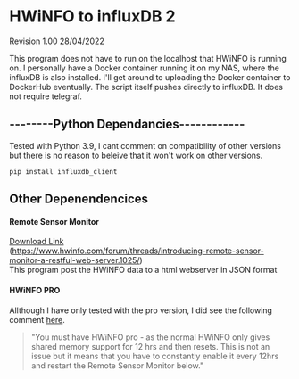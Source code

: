 # HWiNFO to influxDB 2
Revision 1.00 28/04/2022

This program does not have to run on the localhost that HWiNFO is running on. I personally have a Docker container running it on my NAS, where the influxDB is also installed. I'll get around to uploading the Docker container to DockerHub eventually.
The script itself pushes directly to influxDB. It does not require telegraf.


## --------Python Dependancies------------
Tested with Python 3.9, I cant comment on compatibility of other versions but there is no reason to beleive that it won't work on other versions.
```
pip install influxdb_client
```
## Other Depenendencices
#### Remote Sensor Monitor
[Download Link](https://www.hwinfo.com/files/RemoteSensorMonitor/Remote.Sensor.Monitor.v.2.1.0.zip)  
(https://www.hwinfo.com/forum/threads/introducing-remote-sensor-monitor-a-restful-web-server.1025/)  
This program post the HWiNFO data to a html webserver in JSON format

#### HWiNFO PRO
Allthough I have only tested with the pro version, I did see the following comment [here](https://www.reddit.com/r/NiceHash/comments/mmnuxf/update_how_to_make_the_pi_rig_monitor/?utm_source=share&utm_medium=web2x&context=3).

>"You must have HWiNFO pro - as the normal HWiNFO only gives shared memory support for 12 hrs and then resets. This is not an issue but it means that you have to constantly enable it every 12hrs and restart the Remote Sensor Monitor below."
